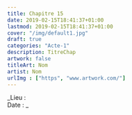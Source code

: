 ```yaml
---
title: Chapitre 15
date: 2019-02-15T18:41:37+01:00
lastmod: 2019-02-15T18:41:37+01:00
cover: "/img/default1.jpg"
draft: true
categories: "Acte-1"
description: TitreChap
artwork: false
titleArt: Nom
artist: Nom
urlImg : ["https", "www.artwork.com/"]
---
```

_Lieu :   
Date : _